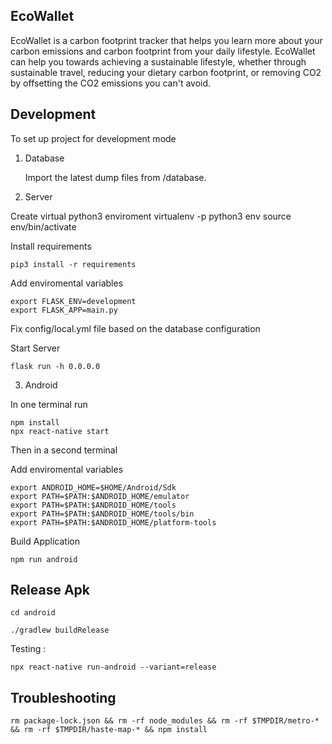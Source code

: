 EcoWallet
---------

EcoWallet is a carbon footprint tracker that helps you learn more about your carbon emissions and carbon footprint from your daily lifestyle. EcoWallet can help you towards achieving a sustainable lifestyle, whether through sustainable travel, reducing your dietary carbon footprint, or removing CO2 by offsetting the CO2 emissions you can't avoid.

## Development 

To set up project for development mode
 
 1. Database

    Import the latest dump files from /database. 

 2. Server

Create virtual python3 enviroment
    virtualenv -p python3 env
    source env/bin/activate

Install requirements

    pip3 install -r requirements

Add enviromental variables

    export FLASK_ENV=development
    export FLASK_APP=main.py

Fix config/local.yml file based on the database configuration 

Start Server

    flask run -h 0.0.0.0

 3. Android

In one terminal run 
    
    npm install    
    npx react-native start

Then in a second terminal 

Add enviromental variables

    export ANDROID_HOME=$HOME/Android/Sdk
    export PATH=$PATH:$ANDROID_HOME/emulator
    export PATH=$PATH:$ANDROID_HOME/tools
    export PATH=$PATH:$ANDROID_HOME/tools/bin
    export PATH=$PATH:$ANDROID_HOME/platform-tools

Build Application
    
    npm run android


## Release Apk 

    cd android 

    ./gradlew buildRelease

Testing : 

    npx react-native run-android --variant=release

## Troubleshooting 
    rm package-lock.json && rm -rf node_modules && rm -rf $TMPDIR/metro-* && rm -rf $TMPDIR/haste-map-* && npm install
